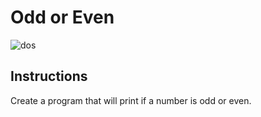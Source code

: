 # Odd or Even
![dos](https://github.com/user-attachments/assets/fffff9cd-6300-492c-9911-653a971d3b67)


## Instructions
Create a program that will print if a number is odd or even.
